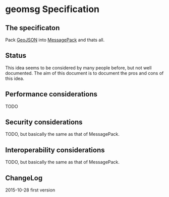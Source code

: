 # geomsg Specification

## The specificaton
Pack [GeoJSON](https://datatracker.ietf.org/doc/draft-butler-geojson/) into [MessagePack](http://msgpack.org) and thats all.

## Status
This idea seems to be considered by many people before, but not well documented. The aim of this document is to document the pros and cons of this idea.

## Performance considerations
TODO

## Security considerations
TODO, but basically the same as that of MessagePack.

## Interoperability considerations
TODO, but basically the same as that of MessagePack.

## ChangeLog
2015-10-28 first version
